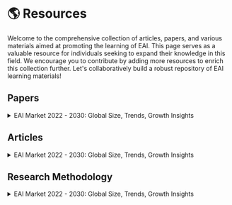 <!-- HOW TO ADD NEW ITEMS:
1. In this page, we use taggle lists, whose title represents the name of the resource (name of articles, papers, etc,.) and content includes correspoding description and remarks.
2. You may ctrl+c\v following template code and modify the name & content.
 
  <details>
  <summary>TITLE</summary>

  - Item 1 
  - Item 2
  - Item 3

  </details> -->

# 🌎 Resources 

Welcome to the comprehensive collection of articles, papers, and various materials aimed at promoting the learning of EAI. This page serves as a valuable resource for individuals seeking to expand their knowledge in this field. We encourage you to contribute by adding more resources to enrich this collection further. Let's collaboratively build a robust repository of EAI learning materials!



## Papers

<details>
<summary>EAI Market 2022 - 2030: Global Size, Trends, Growth Insights </summary>

- [Website](https://engre.co/news/articles/emotional-ai-market-2022-2030/)
- Summary
 This article firstly provides the **Emotional AI MARTKET overview**, including the fields of entertainment, healthcare, etc. In 2021, the smart  speaker profit was 12.7 billion US dollars in global, and has the capacity to reach in 2027.
 This article provides an insightful overview of the Emotional AI Market, highlighting its applications in various fields such as entertainment and healthcare. In 2021, the global smart speaker market generated a staggering profit of 12.7 billion US dollars, and it is projected to witness substantial growth and potentially reach even greater heights by 2027.
</details>



## Articles

<details>
<summary>EAI Market 2022 - 2030: Global Size, Trends, Growth Insights </summary>

- [Website](https://engre.co/news/articles/emotional-ai-market-2022-2030/)
- Summary
</details>



## Research Methodology
<details>
<summary>EAI Market 2022 - 2030: Global Size, Trends, Growth Insights </summary>

<!-- Content goes here -->
- [Website](https://engre.co/news/articles/emotional-ai-market-2022-2030/)
- Summary
 

</details>



